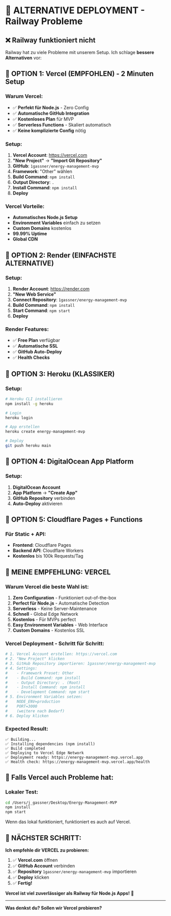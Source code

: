 # 🚀 ALTERNATIVE DEPLOYMENT - Railway Probleme

## ❌ **Railway funktioniert nicht**

Railway hat zu viele Probleme mit unserem Setup. Ich schlage **bessere Alternativen** vor:

## 🎯 **OPTION 1: Vercel (EMPFOHLEN) - 2 Minuten Setup**

### **Warum Vercel:**
- ✅ **Perfekt für Node.js** - Zero Config
- ✅ **Automatische GitHub Integration**
- ✅ **Kostenloses Plan** für MVP
- ✅ **Serverless Functions** - Skaliert automatisch
- ✅ **Keine komplizierte Config** nötig

### **Setup:**
1. **Vercel Account**: https://vercel.com
2. **"New Project"** → **"Import Git Repository"**
3. **GitHub**: `1gassner/energy-management-mvp`
4. **Framework**: "Other" wählen
5. **Build Command**: `npm install`
6. **Output Directory**: `.`
7. **Install Command**: `npm install`
8. **Deploy**

### **Vercel Vorteile:**
- **Automatisches Node.js Setup**
- **Environment Variables** einfach zu setzen
- **Custom Domains** kostenlos
- **99.99% Uptime**
- **Global CDN**

## 🎯 **OPTION 2: Render (EINFACHSTE ALTERNATIVE)**

### **Setup:**
1. **Render Account**: https://render.com
2. **"New Web Service"**
3. **Connect Repository**: `1gassner/energy-management-mvp`
4. **Build Command**: `npm install`
5. **Start Command**: `npm start`
6. **Deploy**

### **Render Features:**
- ✅ **Free Plan** verfügbar
- ✅ **Automatische SSL**
- ✅ **GitHub Auto-Deploy**
- ✅ **Health Checks**

## 🎯 **OPTION 3: Heroku (KLASSIKER)**

### **Setup:**
```bash
# Heroku CLI installieren
npm install -g heroku

# Login
heroku login

# App erstellen
heroku create energy-management-mvp

# Deploy
git push heroku main
```

## 🎯 **OPTION 4: DigitalOcean App Platform**

### **Setup:**
1. **DigitalOcean Account**
2. **App Platform** → **"Create App"**
3. **GitHub Repository** verbinden
4. **Auto-Deploy** aktivieren

## 🎯 **OPTION 5: Cloudflare Pages + Functions**

### **Für Static + API:**
- **Frontend**: Cloudflare Pages
- **Backend API**: Cloudflare Workers
- **Kostenlos** bis 100k Requests/Tag

## 🚨 **MEINE EMPFEHLUNG: VERCEL**

### **Warum Vercel die beste Wahl ist:**

1. **Zero Configuration** - Funktioniert out-of-the-box
2. **Perfect für Node.js** - Automatische Detection
3. **Serverless** - Keine Server-Maintenance
4. **Schnell** - Global Edge Network
5. **Kostenlos** - Für MVPs perfect
6. **Easy Environment Variables** - Web Interface
7. **Custom Domains** - Kostenlos SSL

### **Vercel Deployment - Schritt für Schritt:**

```bash
# 1. Vercel Account erstellen: https://vercel.com
# 2. "New Project" klicken
# 3. GitHub Repository importieren: 1gassner/energy-management-mvp
# 4. Settings:
#    - Framework Preset: Other
#    - Build Command: npm install  
#    - Output Directory: . (Root)
#    - Install Command: npm install
#    - Development Command: npm start
# 5. Environment Variables setzen:
#    NODE_ENV=production
#    PORT=3000
#    (weitere nach Bedarf)
# 6. Deploy klicken
```

### **Expected Result:**
```
✅ Building...
✅ Installing dependencies (npm install)
✅ Build completed
✅ Deploying to Vercel Edge Network
✅ Deployment ready: https://energy-management-mvp.vercel.app
✅ Health check: https://energy-management-mvp.vercel.app/health
```

## 🔧 **Falls Vercel auch Probleme hat:**

### **Lokaler Test:**
```bash
cd /Users/j_gassner/Desktop/Energy-Management-MVP
npm install
npm start
```

Wenn das lokal funktioniert, funktioniert es auch auf Vercel.

## 🎯 **NÄCHSTER SCHRITT:**

**Ich empfehle dir VERCEL zu probieren:**

1. ✅ **Vercel.com** öffnen
2. ✅ **GitHub Account** verbinden  
3. ✅ **Repository** `1gassner/energy-management-mvp` importieren
4. ✅ **Deploy** klicken
5. ✅ **Fertig!**

**Vercel ist viel zuverlässiger als Railway für Node.js Apps!** 🚀

---

**Was denkst du? Sollen wir Vercel probieren?**